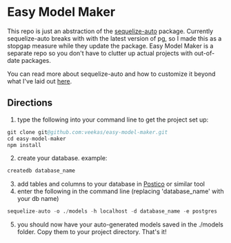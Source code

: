 # Easy Model Maker

This repo is just an abstraction of the [sequelize-auto](https://github.com/sequelize/sequelize-auto) package. Currently sequelize-auto breaks with with the latest version of pg, so I made this as a stopgap measure while they update the package. Easy Model Maker is a separate repo so you don't have to clutter up actual projects with out-of-date packages.

You can read more about sequelize-auto and how to customize it beyond what I've laid out [here](https://github.com/sequelize/sequelize-auto).

## Directions

1. type the following into your command line to get the project set up:

```s
git clone git@github.com:veekas/easy-model-maker.git
cd easy-model-maker
npm install
```

2. create your database. example:

```s
createdb database_name
```

3. add tables and columns to your database in [Postico](https://eggerapps.at/postico/) or similar tool
4. enter the following in the command line (replacing 'database_name' with your db name)

```s
sequelize-auto -o ./models -h localhost -d database_name -e postgres
```

5. you should now have your auto-generated models saved in the ./models folder. Copy them to your project directory. That's it!
